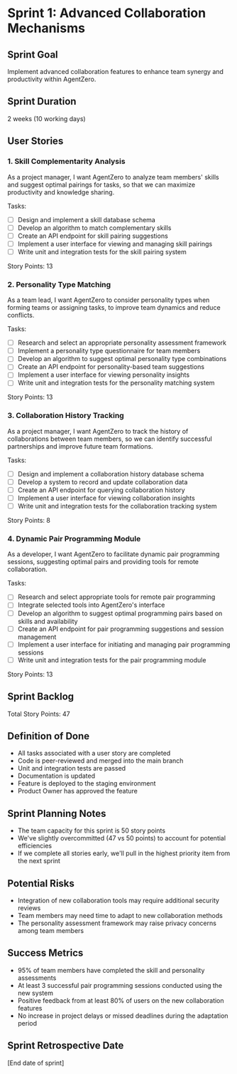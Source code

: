 # Sprint 1: Advanced Collaboration Mechanisms

## Sprint Goal
Implement advanced collaboration features to enhance team synergy and productivity within AgentZero.

## Sprint Duration
2 weeks (10 working days)

## User Stories

### 1. Skill Complementarity Analysis
As a project manager, I want AgentZero to analyze team members' skills and suggest optimal pairings for tasks, so that we can maximize productivity and knowledge sharing.

Tasks:
- [ ] Design and implement a skill database schema
- [ ] Develop an algorithm to match complementary skills
- [ ] Create an API endpoint for skill pairing suggestions
- [ ] Implement a user interface for viewing and managing skill pairings
- [ ] Write unit and integration tests for the skill pairing system

Story Points: 13

### 2. Personality Type Matching
As a team lead, I want AgentZero to consider personality types when forming teams or assigning tasks, to improve team dynamics and reduce conflicts.

Tasks:
- [ ] Research and select an appropriate personality assessment framework
- [ ] Implement a personality type questionnaire for team members
- [ ] Develop an algorithm to suggest optimal personality type combinations
- [ ] Create an API endpoint for personality-based team suggestions
- [ ] Implement a user interface for viewing personality insights
- [ ] Write unit and integration tests for the personality matching system

Story Points: 13

### 3. Collaboration History Tracking
As a project manager, I want AgentZero to track the history of collaborations between team members, so we can identify successful partnerships and improve future team formations.

Tasks:
- [ ] Design and implement a collaboration history database schema
- [ ] Develop a system to record and update collaboration data
- [ ] Create an API endpoint for querying collaboration history
- [ ] Implement a user interface for viewing collaboration insights
- [ ] Write unit and integration tests for the collaboration tracking system

Story Points: 8

### 4. Dynamic Pair Programming Module
As a developer, I want AgentZero to facilitate dynamic pair programming sessions, suggesting optimal pairs and providing tools for remote collaboration.

Tasks:
- [ ] Research and select appropriate tools for remote pair programming
- [ ] Integrate selected tools into AgentZero's interface
- [ ] Develop an algorithm to suggest optimal programming pairs based on skills and availability
- [ ] Create an API endpoint for pair programming suggestions and session management
- [ ] Implement a user interface for initiating and managing pair programming sessions
- [ ] Write unit and integration tests for the pair programming module

Story Points: 13

## Sprint Backlog
Total Story Points: 47

## Definition of Done
- All tasks associated with a user story are completed
- Code is peer-reviewed and merged into the main branch
- Unit and integration tests are passed
- Documentation is updated
- Feature is deployed to the staging environment
- Product Owner has approved the feature

## Sprint Planning Notes
- The team capacity for this sprint is 50 story points
- We've slightly overcommitted (47 vs 50 points) to account for potential efficiencies
- If we complete all stories early, we'll pull in the highest priority item from the next sprint

## Potential Risks
- Integration of new collaboration tools may require additional security reviews
- Team members may need time to adapt to new collaboration methods
- The personality assessment framework may raise privacy concerns among team members

## Success Metrics
- 95% of team members have completed the skill and personality assessments
- At least 3 successful pair programming sessions conducted using the new system
- Positive feedback from at least 80% of users on the new collaboration features
- No increase in project delays or missed deadlines during the adaptation period

## Sprint Retrospective Date
[End date of sprint]